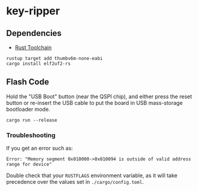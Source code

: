 # key-ripper

## Dependencies

* [Rust Toolchain](https://rustup.rs/)

```
rustup target add thumbv6m-none-eabi
cargo install elf2uf2-rs
```

## Flash Code

Hold the "USB Boot" button (near the QSPI chip), and either press the reset button or re-insert the USB cable to put the board in USB mass-storage bootloader mode.

```
cargo run --release
```

### Troubleshooting

If you get an error such as:

```
Error: "Memory segment 0x010000->0x010094 is outside of valid address range for device"
```

Double check that your `RUSTFLAGS` environment variable, as it will take precedence over the values set in `./cargo/config.toml`.
